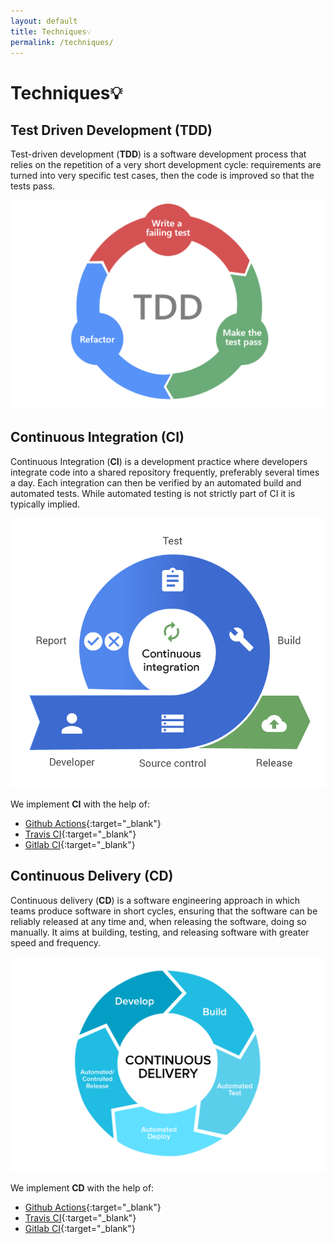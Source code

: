 ```yaml
---
layout: default
title: Techniques💡
permalink: /techniques/
---
```


# Techniques💡

## Test Driven Development (TDD)

Test-driven development (**TDD**) is a software development process that relies on the repetition of a very short development cycle: requirements are turned into very specific test cases, then the code is improved so that the tests pass.

![](/assets/img/tdd.png)

## Continuous Integration (CI)

Continuous Integration (**CI**) is a development practice where developers integrate code into a shared repository frequently, preferably several times a day. Each integration can then be verified by an automated build and automated tests. While automated testing is not strictly part of CI it is typically implied.

![](/assets/img/ci.png)

We implement **CI** with the help of:

- [Github Actions](https://github.com/features/actions){:target="_blank"}
- [Travis CI](https://travis-ci.com/){:target="_blank"}
- [Gitlab CI](https://docs.gitlab.com/ee/ci/){:target="_blank"}

## Continuous Delivery (CD)

Continuous delivery (**CD**) is a software engineering approach in which teams produce software in short cycles, ensuring that the software can be reliably released at any time and, when releasing the software, doing so manually. It aims at building, testing, and releasing software with greater speed and frequency.

![](/assets/img/cd.png)

We implement **CD** with the help of:

- [Github Actions](https://github.com/features/actions){:target="_blank"}
- [Travis CI](https://travis-ci.com/){:target="_blank"}
- [Gitlab CI](https://docs.gitlab.com/ee/ci/){:target="_blank"}
